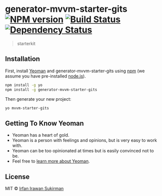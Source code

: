 # generator-mvvm-starter-gits [![NPM version][npm-image]][npm-url] [![Build Status][travis-image]][travis-url] [![Dependency Status][daviddm-image]][daviddm-url]
> starterkit

## Installation

First, install [Yeoman](http://yeoman.io) and generator-mvvm-starter-gits using [npm](https://www.npmjs.com/) (we assume you have pre-installed [node.js](https://nodejs.org/)).

```bash
npm install -g yo
npm install -g generator-mvvm-starter-gits
```

Then generate your new project:

```bash
yo mvvm-starter-gits
```

## Getting To Know Yeoman

 * Yeoman has a heart of gold.
 * Yeoman is a person with feelings and opinions, but is very easy to work with.
 * Yeoman can be too opinionated at times but is easily convinced not to be.
 * Feel free to [learn more about Yeoman](http://yeoman.io/).

## License

MIT © [Irfan Irawan Sukirman](github.com/irfanirawangits/)


[npm-image]: https://badge.fury.io/js/generator-mvvm-starter-gits.svg
[npm-url]: https://npmjs.org/package/generator-mvvm-starter-gits
[travis-image]: https://travis-ci.org/irfanirawangits/generator-mvvm-starter-gits.svg?branch=master
[travis-url]: https://travis-ci.org/irfanirawangits/generator-mvvm-starter-gits
[daviddm-image]: https://david-dm.org/irfanirawangits/generator-mvvm-starter-gits.svg?theme=shields.io
[daviddm-url]: https://david-dm.org/irfanirawangits/generator-mvvm-starter-gits
